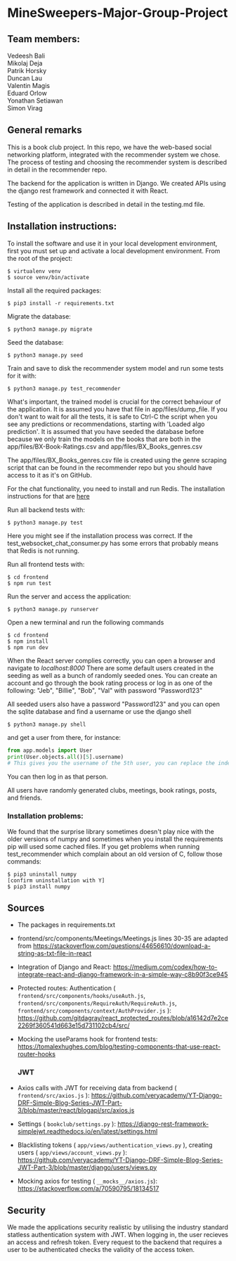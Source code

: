 # MineSweepers-Major-Group-Project

## Team members:
Vedeesh Bali<br />
Mikolaj Deja<br />
Patrik Horsky<br />
Duncan Lau<br />
Valentin Magis<br />
Eduard Orlow<br />
Yonathan Setiawan<br />
Simon Virag<br />

## General remarks
This is a book club project. In this repo, we have the web-based social networking platform, integrated with the recommender
system we chose. The process of testing and choosing the recommender system is described in detail in the recommender repo.

The backend for the application is written in Django. We created APIs using the django rest framework and connected
it with React.

Testing of the application is described in detail in the testing.md file.


## Installation instructions:
To install the software and use it in your local development environment, first you must set up and activate a local development environment. From the root of the project:

```
$ virtualenv venv
$ source venv/bin/activate
```

Install all the required packages:

```
$ pip3 install -r requirements.txt
```

Migrate the database:

```
$ python3 manage.py migrate
```

Seed the database:

```
$ python3 manage.py seed
```

Train and save to disk the recommender system model and run some tests for it with:

```
$ python3 manage.py test_recommender
```

What's important, the trained model is crucial for the correct behaviour of the application. It is assumed you have that 
file in app/files/dump_file. If you don't want to wait for all the tests, it is safe to Ctrl-C the script when you see any
predictions or recommendations, starting with 'Loaded algo prediction'. It is assumed that you have seeded the database
before because we only train the models on the books that are both in the app/files/BX-Book-Ratings.csv and app/files/BX_Books_genres.csv

The app/files/BX_Books_genres.csv file is created using the genre scraping script that can be found in the recommender repo
but you should have access to it as it's on GitHub.


For the chat functionality, you need to install and run Redis.
The installation instructions for that are [here](https://redis.io/docs/getting-started/)

Run all backend tests with:

```
$ python3 manage.py test
```

Here you might see if the installation process was correct. If the test_websocket_chat_consumer.py has some errors that
probably means that Redis is not running.

Run all frontend tests with:
```
$ cd frontend
$ npm run test
```

Run the server and access the application:

```
$ python3 manage.py runserver
```

Open a new terminal and run the following commands

```
$ cd frontend
$ npm install
$ npm run dev
```

When the React server complies correctly, you can open a browser and navigate to
_localhost:8000_
There are some default users created in the seeding as well as a bunch of randomly seeded ones.
You can create an account and go through the book rating process or log in as one of the following:
"Jeb", "Billie", "Bob", "Val" 
with password "Password123"

All seeded users also have a password "Password123" and you can open the sqlite database and find a username or 
use the django shell 
```
$ python3 manage.py shell
```
and get a user from there, for instance:
```python
from app.models import User
print(User.objects.all()[5].username) 
# This gives you the username of the 5th user, you can replace the index with whatever you want (up to the number of users)
```
You can then log in as that person.

All users have randomly generated clubs, meetings, book ratings, posts, and friends.

### Installation problems:
We found that the surprise library sometimes doesn't play nice with the older versions of numpy and sometimes
when you install the requirements pip will used some cached files. If you get problems when running test_recommender
which complain about an old version of C, follow those commands:

```
$ pip3 uninstall numpy
[confirm uninstallation with Y]
$ pip3 install numpy 
```

## Sources
+ The packages in requirements.txt
+ frontend/src/components/Meetings/Meetings.js lines 30-35 are adapted from https://stackoverflow.com/questions/44656610/download-a-string-as-txt-file-in-react
+ Integration of Django and React: https://medium.com/codex/how-to-integrate-react-and-django-framework-in-a-simple-way-c8b90f3ce945
+ Protected routes: Authentication ( `frontend/src/components/hooks/useAuth.js`, `frontend/src/components/RequireAuth/RequireAuth.js`, `frontend/src/components/context/AuthProvider.js` ): https://github.com/gitdagray/react_protected_routes/blob/a16142d7e2ce2269f360541d663e15d731102cb4/src/
+ Mocking the useParams hook for frontend tests: https://tomalexhughes.com/blog/testing-components-that-use-react-router-hooks
  
  ### JWT
+ Axios calls with JWT for receiving data from backend ( `frontend/src/axios.js` ): https://github.com/veryacademy/YT-Django-DRF-Simple-Blog-Series-JWT-Part-3/blob/master/react/blogapi/src/axios.js
+ Settings ( `bookclub/settings.py` ): https://django-rest-framework-simplejwt.readthedocs.io/en/latest/settings.html
+ Blacklisting tokens ( `app/views/authentication_views.py` ), creating users ( `app/views/account_views.py` ): https://github.com/veryacademy/YT-Django-DRF-Simple-Blog-Series-JWT-Part-3/blob/master/django/users/views.py
+ Mocking axios for testing ( `__mocks__/axios.js`): https://stackoverflow.com/a/70590795/18134517


## Security
We made the applications security realistic by utilising the industry standard statless authentication system with JWT.
When logging in, the user recieves an access and refresh token. Every request to the backend that requires a user to be authenticated checks the validity of the access token. 